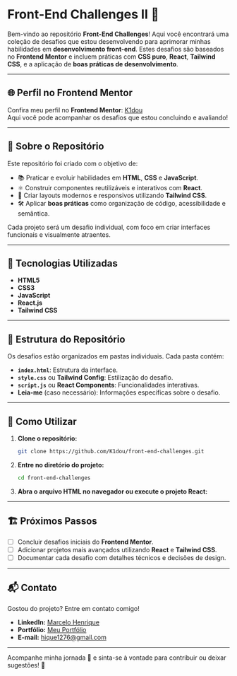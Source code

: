 # Front-End Challenges II 🚀  

Bem-vindo ao repositório **Front-End Challenges**! Aqui você encontrará uma coleção de desafios que estou desenvolvendo para aprimorar minhas habilidades em **desenvolvimento front-end**. Estes desafios são baseados no **Frontend Mentor** e incluem práticas com **CSS puro**, **React**, **Tailwind CSS**, e a aplicação de **boas práticas de desenvolvimento**.

---

## 🌐 Perfil no Frontend Mentor  

Confira meu perfil no **Frontend Mentor**: [K1dou](https://www.frontendmentor.io/profile/K1dou)  
Aqui você pode acompanhar os desafios que estou concluindo e avaliando!

---

## 🧩 Sobre o Repositório  

Este repositório foi criado com o objetivo de:  
- 📚 Praticar e evoluir habilidades em **HTML**, **CSS** e **JavaScript**.  
- ⚛️ Construir componentes reutilizáveis e interativos com **React**.  
- 🎨 Criar layouts modernos e responsivos utilizando **Tailwind CSS**.  
- 🛠 Aplicar **boas práticas** como organização de código, acessibilidade e semântica.

Cada projeto será um desafio individual, com foco em criar interfaces funcionais e visualmente atraentes.

---

## 🚀 Tecnologias Utilizadas  

- **HTML5**  
- **CSS3**  
- **JavaScript**  
- **React.js**  
- **Tailwind CSS**  

---

## 📂 Estrutura do Repositório  

Os desafios estão organizados em pastas individuais. Cada pasta contém:  
- **`index.html`**: Estrutura da interface.  
- **`style.css`** ou **Tailwind Config**: Estilização do desafio.  
- **`script.js`** ou **React Components**: Funcionalidades interativas.  
- **Leia-me** (caso necessário): Informações específicas sobre o desafio.

---


## 📖 Como Utilizar  

1. **Clone o repositório:**  
   ```bash
   git clone https://github.com/K1dou/front-end-challenges.git
   ```  

2. **Entre no diretório do projeto:**  
   ```bash
   cd front-end-challenges
   ```  

3. **Abra o arquivo HTML no navegador ou execute o projeto React:**  

---

## 🏗 Próximos Passos  

- [ ] Concluir desafios iniciais do **Frontend Mentor**.  
- [ ] Adicionar projetos mais avançados utilizando **React** e **Tailwind CSS**.  
- [ ] Documentar cada desafio com detalhes técnicos e decisões de design.  

---

## 📬 Contato  

Gostou do projeto? Entre em contato comigo!  
- **LinkedIn:** [Marcelo Henrique](https://www.linkedin.com/in/marcelo-henrique-290a37202/)  
- **Portfólio:** [Meu Portfólio](https://www.kidou.tech/)  
- **E-mail:** [hique1276@gmail.com](mailto:hique1276@gmail.com)  

---

Acompanhe minha jornada 🚀 e sinta-se à vontade para contribuir ou deixar sugestões! 🙂


